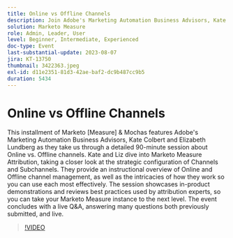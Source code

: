 ```yaml
---
title: Online vs Offline Channels
description: Join Adobe's Marketing Automation Business Advisors, Kate Colbert and Elizabeth Lundberg, for an in-depth 90-minute session on optimizing Online and Offline channels with Marketo Measure Attribution, featuring strategic configurations, best practices, and live Q&A.
solution: Marketo Measure
role: Admin, Leader, User
level: Beginner, Intermediate, Experienced
doc-type: Event
last-substantial-update: 2023-08-07
jira: KT-13750
thumbnail: 3422363.jpeg
exl-id: d11e2351-81d3-42ae-baf2-dc9b487cc9b5
duration: 5434
---
```

# Online vs Offline Channels

This installment of Marketo [Measure] & Mochas features Adobe's Marketing Automation Business Advisors, Kate Colbert and Elizabeth Lundberg as they take us through a detailed 90-minute session about Online vs. Offline channels. Kate and Liz dive into Marketo Measure Attribution, taking a closer look at the strategic configuration of Channels and Subchannels. They provide an instructional overview of Online and Offline channel management, as well as the intricacies of how they work so you can use each most effectively. The session showcases in-product demonstrations and reviews best practices used by attribution experts, so you can take your Marketo Measure instance to the next level. The event concludes with a live Q&A, answering many questions both previously submitted, and live.

>[!VIDEO](https://video.tv.adobe.com/v/3422363/?learn=on)
